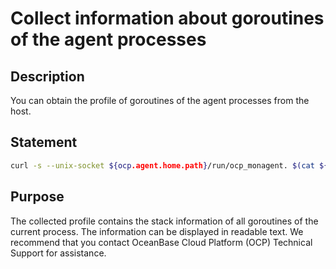 # Collect information about goroutines of the agent processes

## Description

You can obtain the profile of goroutines of the agent processes from the host.

## Statement

```bash
curl -s --unix-socket ${ocp.agent.home.path}/run/ocp_monagent. $(cat ${ocp.agent.home.path}/run/ocp_monagent.pid).sock http://unix-socket-server/debug/pprof/goroutine?debug=1
```

## Purpose

The collected profile contains the stack information of all goroutines of the current process. The information can be displayed in readable text. We recommend that you contact OceanBase Cloud Platform (OCP) Technical Support for assistance.
